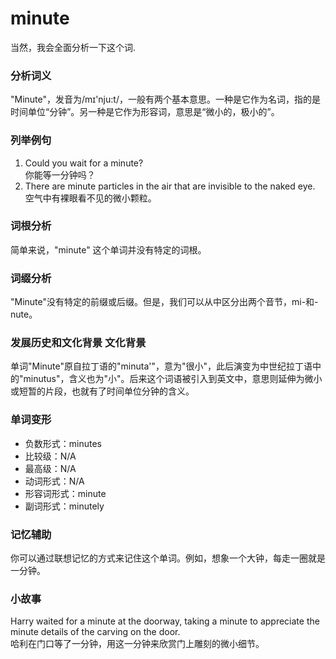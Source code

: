 # minute

当然，我会全面分析一下这个词.

  

### 分析词义

  

"Minute"，发音为/mɪ'nju:t/，一般有两个基本意思。一种是它作为名词，指的是时间单位“分钟”。另一种是它作为形容词，意思是“微小的，极小的”。

  

### 列举例句

  

1.  Could you wait for a minute?  
    你能等一分钟吗？
2.  There are minute particles in the air that are invisible to the naked eye.  
    空气中有裸眼看不见的微小颗粒。

  

### 词根分析

  

简单来说，"minute" 这个单词并没有特定的词根。

  

### 词缀分析

  

"Minute"没有特定的前缀或后缀。但是，我们可以从中区分出两个音节，mi-和-nute。

  

### 发展历史和文化背景 文化背景

  

单词"Minute"原自拉丁语的"minuta'"，意为"很小"，此后演变为中世纪拉丁语中的"minutus"，含义也为"小"。后来这个词语被引入到英文中，意思则延伸为微小或短暂的片段，也就有了时间单位分钟的含义。

  

### 单词变形

  

*   负数形式：minutes
*   比较级：N/A
*   最高级：N/A
*   动词形式：N/A
*   形容词形式：minute
*   副词形式：minutely

  

### 记忆辅助

  

你可以通过联想记忆的方式来记住这个单词。例如，想象一个大钟，每走一圈就是一分钟。

  

### 小故事

  

Harry waited for a minute at the doorway, taking a minute to appreciate the minute details of the carving on the door.  
哈利在门口等了一分钟，用这一分钟来欣赏门上雕刻的微小细节。
